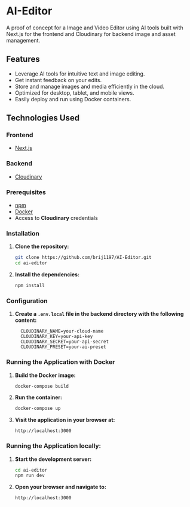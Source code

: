 # AI-Editor

A proof of concept for a Image and Video Editor using AI tools built with Next.js for the frontend and Cloudinary for backend image and asset management.

## Features

- Leverage AI tools for intuitive text and image editing.
- Get instant feedback on your edits.
- Store and manage images and media efficiently in the cloud.
- Optimized for desktop, tablet, and mobile views.
- Easily deploy and run using Docker containers.

## Technologies Used

### Frontend

- [Next.js](https://nextjs.org/)

### Backend

- [Cloudinary](https://cloudinary.com/)

### Prerequisites

- [npm](https://www.npmjs.com/) 
- [Docker](https://www.docker.com/)
- Access to **Cloudinary** credentials

### Installation

1. **Clone the repository:**

   ```bash
   git clone https://github.com/brij1197/AI-Editor.git
   cd ai-editor
   ```

2. **Install the dependencies:**

    ```sh
    npm install
    ```

### Configuration

1. **Create a `.env.local` file in the backend directory with the following content:**

    ```env
      CLOUDINARY_NAME=your-cloud-name
      CLOUDINARY_KEY=your-api-key
      CLOUDINARY_SECRET=your-api-secret
      CLOUDINARY_PRESET=your-ai-preset
    ```

### Running the Application with Docker

1. **Build the Docker image:**
   ```bash
   docker-compose build
   ```

2. **Run the container:**
   ```bash
   docker-compose up
   ```

3. **Visit the application in your browser at:**
   ```
   http://localhost:3000
   ```

### Running the Application locally:

1. **Start the development server:**

    ```sh
    cd ai-editor
    npm run dev
    ```

2. **Open your browser and navigate to:**

    ```
    http://localhost:3000
    ```
